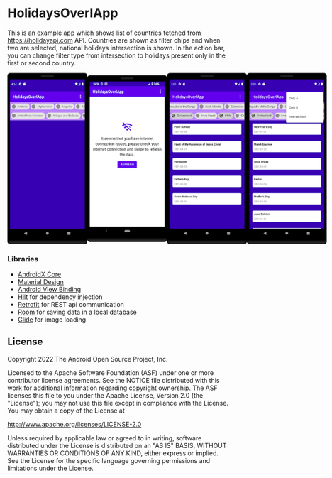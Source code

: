 # HolidaysOverlApp

This is an example app which shows list of countries fetched from https://holidayapi.com API.
Countries are shown as filter chips and when two are selected, national holidays intersection is shown.
In the action bar, you can change filter type from intersection to holidays present only in the first or second country.

<div style="display: flex; justify-content: space-between; align-items: center;">
  <img src="https://github.com/stevan-milovanovic/HolidaysOverlApp/blob/master/initial.png" alt="Initial" width="180"/>
  <img src="https://github.com/stevan-milovanovic/HolidaysOverlApp/blob/master/no%20internet.png" alt="No internet" width="180"/>
  <img src="https://github.com/stevan-milovanovic/HolidaysOverlApp/blob/master/holidays%20intersection.png" alt="Holidays Intersection" width="180"/>
  <img src="https://github.com/stevan-milovanovic/HolidaysOverlApp/blob/master/filters.png" alt="Filters" width="180"/>
</div>

### Libraries
* [AndroidX Core][androidx-core]
* [Material Design][material]
* [Android View Binding][view-binding]
* [Hilt][hilt] for dependency injection
* [Retrofit][retrofit] for REST api communication
* [Room][room] for saving data in a local database
* [Glide][glide] for image loading

[androidx-core]: https://developer.android.com/topic/libraries/support-library/index.html
[material]: https://github.com/material-components/material-components-android
[view-binding]: https://developer.android.com/topic/libraries/view-binding
[hilt]: https://developer.android.com/training/dependency-injection/hilt-android
[retrofit]: http://square.github.io/retrofit
[room]: https://developer.android.com/jetpack/androidx/releases/room
[glide]: https://github.com/bumptech/glide

License
--------

Copyright 2022 The Android Open Source Project, Inc.

Licensed to the Apache Software Foundation (ASF) under one or more contributor
license agreements.  See the NOTICE file distributed with this work for
additional information regarding copyright ownership.  The ASF licenses this
file to you under the Apache License, Version 2.0 (the "License"); you may not
use this file except in compliance with the License.  You may obtain a copy of
the License at

http://www.apache.org/licenses/LICENSE-2.0

Unless required by applicable law or agreed to in writing, software
distributed under the License is distributed on an "AS IS" BASIS, WITHOUT
WARRANTIES OR CONDITIONS OF ANY KIND, either express or implied.  See the
License for the specific language governing permissions and limitations under
the License.
